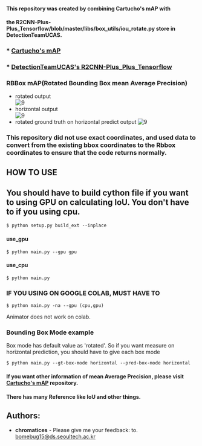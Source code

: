#### This repository was created by combining Cartucho's mAP with 
#### the R2CNN-Plus-Plus_Tensorflow/blob/master/libs/box_utils/iou_rotate.py store in DetectionTeamUCAS.


### * [Cartucho's mAP](https://github.com/Cartucho/mAP)
### * [DetectionTeamUCAS's R2CNN-Plus_Plus_Tensorflow](https://github.com/DetectionTeamUCAS/R2CNN-Plus-Plus_Tensorflow/blob/master/libs/box_utils/iou_rotate.py)


### RBBox mAP(Rotated Bounding Box mean Average Precision)   
- rotated output   
![9](https://user-images.githubusercontent.com/56014940/116551810-40c4d600-a933-11eb-85e5-4ec82d57b681.jpg)   
- horizontal output   
![9](https://user-images.githubusercontent.com/56014940/116551849-4d492e80-a933-11eb-9769-d3745e1b89d4.jpg)   
- rotated ground truth on horizontal predict output
![9](https://user-images.githubusercontent.com/56014940/116551916-62be5880-a933-11eb-9321-592cc70d6559.jpg)



### This repository did not use exact coordinates, and used data to convert from the existing bbox coordinates to the Rbbox coordinates to ensure that the code returns normally.

## HOW TO USE


## You should have to build cython file if you want to using GPU on calculating IoU. You don't have to if you using cpu.
```
$ python setup.py build_ext --inplace
```
#### use_gpu
```
$ python main.py --gpu gpu
```
#### use_cpu
```
$ python main.py
```
### IF YOU USING ON GOOGLE COLAB, MUST HAVE TO
```
$ python main.py -na --gpu (cpu,gpu)
```
Animator does not work on colab.

### Bounding Box Mode example

Box mode has default value as 'rotated'. So if you want measure on horizontal prediction, you should have to give each box mode

```
$ python main.py --gt-box-mode horizontal --pred-box-mode horizontal
```
#### If you want other information of mean Average Precision, please visit [Cartucho's mAP](https://github.com/Cartucho/mAP) repository.
#### There has many Reference like IoU and other things.


## Authors:
* **chromatices** - Please give me your feedback: to. bomebug15@ds.seoultech.ac.kr
